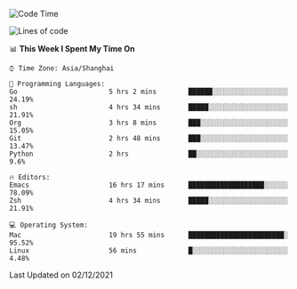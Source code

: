 <!--START_SECTION:waka-->
![Code Time](http://img.shields.io/badge/Code%20Time-456%20hrs%2026%20mins-blue)

![Lines of code](https://img.shields.io/badge/From%20Hello%20World%20I%27ve%20Written-22%20Thousand%20lines%20of%20code-blue)

📊 **This Week I Spent My Time On** 

```text
⌚︎ Time Zone: Asia/Shanghai

💬 Programming Languages: 
Go                       5 hrs 2 mins        ██████░░░░░░░░░░░░░░░░░░░   24.19% 
sh                       4 hrs 34 mins       █████░░░░░░░░░░░░░░░░░░░░   21.91% 
Org                      3 hrs 8 mins        ███░░░░░░░░░░░░░░░░░░░░░░   15.05% 
Git                      2 hrs 48 mins       ███░░░░░░░░░░░░░░░░░░░░░░   13.47% 
Python                   2 hrs               ██░░░░░░░░░░░░░░░░░░░░░░░   9.6%

🔥 Editors: 
Emacs                    16 hrs 17 mins      ███████████████████░░░░░░   78.09% 
Zsh                      4 hrs 34 mins       █████░░░░░░░░░░░░░░░░░░░░   21.91%

💻 Operating System: 
Mac                      19 hrs 55 mins      ████████████████████████░   95.52% 
Linux                    56 mins             █░░░░░░░░░░░░░░░░░░░░░░░░   4.48%

```


 Last Updated on 02/12/2021
<!--END_SECTION:waka-->
